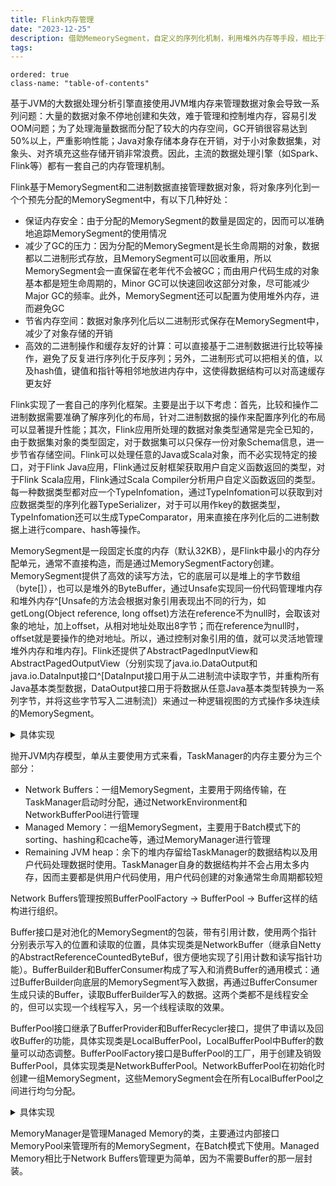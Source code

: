```yaml
---
title: Flink内存管理
date: "2023-12-25"
description: 借助MemeorySegment，自定义的序列化机制，利用堆外内存等手段，相比于直接在JVM堆上创建对象的方式，Flink可以获得更好的性能表现，并且可以更高效地利用内存
tags: 
---
```


```toc
ordered: true
class-name: "table-of-contents"
```

基于JVM的大数据处理分析引擎直接使用JVM堆内存来管理数据对象会导致一系列问题：大量的数据对象不停地创建和失效，难于管理和控制堆内存，容易引发OOM问题；为了处理海量数据而分配了较大的内存空间，GC开销很容易达到50%以上，严重影响性能；Java对象存储本身存在开销，对于小对象数据集，对象头、对齐填充这些存储开销非常浪费。因此，主流的数据处理引擎（如Spark、Flink等）都有一套自己的内存管理机制。

Flink基于MemorySegment和二进制数据直接管理数据对象，将对象序列化到一个个预先分配的MemorySegment中，有以下几种好处：

+ 保证内存安全：由于分配的MemorySegment的数量是固定的，因而可以准确地追踪MemorySegment的使用情况
+ 减少了GC的压力：因为分配的MemorySegment是长生命周期的对象，数据都以二进制形式存放，且MemorySegment可以回收重用，所以MemorySegment会一直保留在老年代不会被GC；而由用户代码生成的对象基本都是短生命周期的，Minor GC可以快速回收这部分对象，尽可能减少Major GC的频率。此外，MemorySegment还可以配置为使用堆外内存，进而避免GC
+ 节省内存空间：数据对象序列化后以二进制形式保存在MemorySegment中，减少了对象存储的开销
+ 高效的二进制操作和缓存友好的计算：可以直接基于二进制数据进行比较等操作，避免了反复进行序列化于反序列；另外，二进制形式可以把相关的值，以及hash值，键值和指针等相邻地放进内存中，这使得数据结构可以对高速缓存更友好

Flink实现了一套自己的序列化框架。主要是出于以下考虑：首先，比较和操作二进制数据需要准确了解序列化的布局，针对二进制数据的操作来配置序列化的布局可以显著提升性能；其次，Flink应用所处理的数据对象类型通常是完全已知的，由于数据集对象的类型固定，对于数据集可以只保存一份对象Schema信息，进一步节省存储空间。Flink可以处理任意的Java或Scala对象，而不必实现特定的接口，对于Flink Java应用，Flink通过反射框架获取用户自定义函数返回的类型，对于Flink Scala应用，Flink通过Scala Compiler分析用户自定义函数返回的类型。每一种数据类型都对应一个TypeInfomation，通过TypeInfomation可以获取到对应数据类型的序列化器TypeSerializer，对于可以用作key的数据类型，TypeInfomation还可以生成TypeComparator，用来直接在序列化后的二进制数据上进行compare、hash等操作。

MemorySegment是一段固定长度的内存（默认32KB），是Flink中最小的内存分配单元，通常不直接构造，而是通过MemorySegmentFactory创建。MemorySegment提供了高效的读写方法，它的底层可以是堆上的字节数组（byte[]），也可以是堆外的ByteBuffer，通过Unsafe实现同一份代码管理堆内存和堆外内存^[Unsafe的方法会根据对象引用表现出不同的行为，如getLong(Object reference, long offset)方法在reference不为null时，会取该对象的地址，加上offset，从相对地址处取出8字节；而在reference为null时，offset就是要操作的绝对地址。所以，通过控制对象引用的值，就可以灵活地管理堆外内存和堆内存]。Flink还提供了AbstractPagedInputView和AbstractPagedOutputView（分别实现了java.io.DataOutput和java.io.DataInput接口^[DataInput接口用于从二进制流中读取字节，并重构所有Java基本类型数据，DataOutput接口用于将数据从任意Java基本类型转换为一系列字节，并将这些字节写入二进制流]）来通过一种逻辑视图的方式操作多块连续的MemorySegment。

<details>

<summary>具体实现</summary>

```Java
class MemorySegment {
    byte[] heapMemory;                // 堆内存引用
    long address;                     // 堆外内存地址
    ByteBuffer offHeapBuffer;         // 堆外内存引用
    sun.misc.Unsafe UNSAFE = MemoryUtils.UNSAFE;

    // 基于堆内存创建MemorySegment
    MemorySegment(byte[] buffer, Object owner) {
        this.heapMemory = buffer;
        this.offHeapBuffer = null;
        this.size = buffer.length;
        this.address = BYTE_ARRAY_BASE_OFFSET;  // UNSAFE.arrayBaseOffset(byte[].class)
        this.addressLimit = this.address + this.size;
        this.owner = owner;
        this.allowWrap = true;
        this.cleaner = null;
        this.isFreedAtomic = new AtomicBoolean(false);
    }

    // 基于堆外内存创建MemorySegment
    MemorySegment(
        ByteBuffer buffer,
        Object owner,
        boolean allowWrap,
        Runnable cleaner) {
        this.heapMemory = null;
        this.offHeapBuffer = buffer;
        this.size = buffer.capacity();
        this.address = getByteBufferAddress(buffer);
        this.addressLimit = this.address + this.size;
        this.owner = owner;
        this.allowWrap = allowWrap;
        this.cleaner = cleaner;
        this.isFreedAtomic = new AtomicBoolean(false);
    }

    boolean isOffHeap() {
        return heapMemory == null;
    }

    long getLong(int index) {
        long pos = address + index;
        if (index >= 0 && pos <= addressLimit - 8) {
            // 能够在一个实现中同时操作堆内存和堆外内存的关键
            return UNSAFE.getLong(heapMemory, pos);
        }
    }
}
```

</details>

抛开JVM内存模型，单从主要使用方式来看，TaskManager的内存主要分为三个部分：

+ Network Buffers：一组MemorySegment，主要用于网络传输，在TaskManager启动时分配，通过NetworkEnvironment和NetworkBufferPool进行管理
+ Managed Memory：一组MemorySegment，主要用于Batch模式下的sorting、hashing和cache等，通过MemoryManager进行管理
+ Remaining JVM heap：余下的堆内存留给TaskManager的数据结构以及用户代码处理数据时使用。TaskManager自身的数据结构并不会占用太多内存，因而主要都是供用户代码使用，用户代码创建的对象通常生命周期都较短

Network Buffers管理按照BufferPoolFactory -> BufferPool -> Buffer这样的结构进行组织。

Buffer接口是对池化的MemorySegment的包装，带有引用计数，使用两个指针分别表示写入的位置和读取的位置，具体实现类是NetworkBuffer（继承自Netty的AbstractReferenceCountedByteBuf，很方便地实现了引用计数和读写指针功能）。BufferBuilder和BufferConsumer构成了写入和消费Buffer的通用模式：通过BufferBuilder向底层的MemorySegment写入数据，再通过BufferConsumer生成只读的Buffer，读取BufferBuilder写入的数据。这两个类都不是线程安全的，但可以实现一个线程写入，另一个线程读取的效果。

BufferPool接口继承了BufferProvider和BufferRecycler接口，提供了申请以及回收Buffer的功能，具体实现类是LocalBufferPool，LocalBufferPool中Buffer的数量可以动态调整。BufferPoolFactory接口是BufferPool的工厂，用于创建及销毁BufferPool，具体实现类是NetworkBufferPool。NetworkBufferPool在初始化时创建一组MemorySegment，这些MemorySegment会在所有LocalBufferPool之间进行均匀分配。

<details>

<summary>具体实现</summary>

```Java
class NetworkBufferPool
    implements BufferPoolFactory, MemorySegmentProvider
{
    int totalNumberOfMemorySegments;
    int memorySegmentSize;
    // 所有可用的MemorySegment
    ArrayDeque<MemorySegment> availableMemorySegments;
    int numTotalRequiredBuffers;
    // 管理的BufferPool
    Set<LocalBufferPool> allBufferPools = new HashSet<>();
    // 初始化时创建一组MemorySegment
    NetworkBufferPool(
        int numberOfSegmentsToAllocate,
        int segmentSize,
        Duration requestSegmentsTimeout) {
        this.totalNumberOfMemorySegments = numberOfSegmentsToAllocate;
        this.memorySegmentSize = segmentSize;
        this.requestSegmentsTimeout = requestSegmentsTimeout;
        long sizeInLong = (long) segmentSize;
        this.availableMemorySegments = new ArrayDeque<>(numberOfSegmentsToAllocate);
        for (int i = 0; i < numberOfSegmentsToAllocate; i++) {
            availableMemorySegments.add(MemorySegmentFactory.allocateUnpooledOffHeapMemory(segmentSize, null));
        }
        long allocatedMb = (sizeInLong * availableMemorySegments.size()) >> 20;
        LOG.info("Allocated {} MB for network buffer pool (number of memory segments: {}, bytes per segment: {}).", ...);
    }
}
```

</details>

MemoryManager是管理Managed Memory的类，主要通过内部接口MemoryPool来管理所有的MemorySegment，在Batch模式下使用。Managed Memory相比于Network Buffers管理更为简单，因为不需要Buffer的那一层封装。
